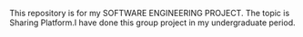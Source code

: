 This repository is for my SOFTWARE ENGINEERING PROJECT. The topic is Sharing Platform.I have done this group project in my undergraduate period.
